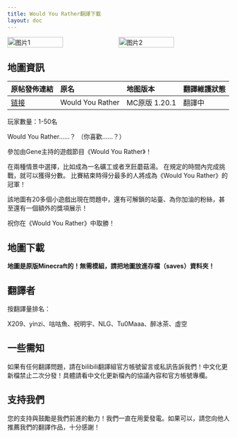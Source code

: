 ```yaml
---
title: Would You Rather翻譯下載
layout: doc
---
```


<div style="display: flex">
  <img src="https://static.planetminecraft.com/files/image/minecraft/project/2020/801/13791217_l.webp" style="width:50%" alt="图片1">
  <img src="https://static.planetminecraft.com/files/image/minecraft/project/2020/801/13791218_l.webp" style="width:50%" alt="图片2">
</div>

## 地圖資訊

| 原帖發佈連結                                                              | 原名             | 地图版本      | 翻譯維護狀態 |
| :------------------------------------------------------------------------ | :--------------- | :------------ | :----------- |
| [链接](https://www.planetminecraft.com/project/would-you-rather-4897801/) | Would You Rather | MC原版 1.20.1 | 翻譯中       |

玩家數量：1-50名

Would You Rather……？ （你喜歡……？）

參加由Gene主持的遊戲節目《Would You Rather》！

在兩種情景中選擇，比如成為一名礦工或者烹飪蘑菇湯。 在規定的時間內完成挑戰，就可以獲得分數。 比賽結束時得分最多的人將成為《Would You Rather》的冠軍！

該地圖有20多個小遊戲出現在問題中，還有可解鎖的站臺、為你加油的粉絲，甚至還有一個額外的獎項展示！

祝你在《Would You Rather》中取勝！

<DownloadLinks :methods="[
  { id: 'mapdl', text: '下載地圖和翻譯', icon: '/imgs/svg/lanzou.svg', link: '/tw/doing' },
  { id: 'lazy', text: '懶漢下載', icon: '/imgs/logo/logo_64.png', link: '/tw/doing' }
]" />

## 地圖下載

**地圖是原版Minecraft的！無需模組，請把地圖放進存檔（saves）資料夾！**

## 翻譯者

按翻譯量排名：

X209、yinzi、咕咕魚、祝明宇、NLG、Tu0Maaa、醉冰茶、虛空

## 一些需知

如果有任何翻譯問題，請在bilibili翻譯組官方帳號留言或私訊告訴我們！中文化更新檔禁止二次分發！具體請看中文化更新檔內的協議內容和官方帳號專欄。

## 支持我們

您的支持與鼓勵是我們前進的動力！我們一直在用愛發電。如果可以，請您向他人推薦我們的翻譯作品，十分感謝！
